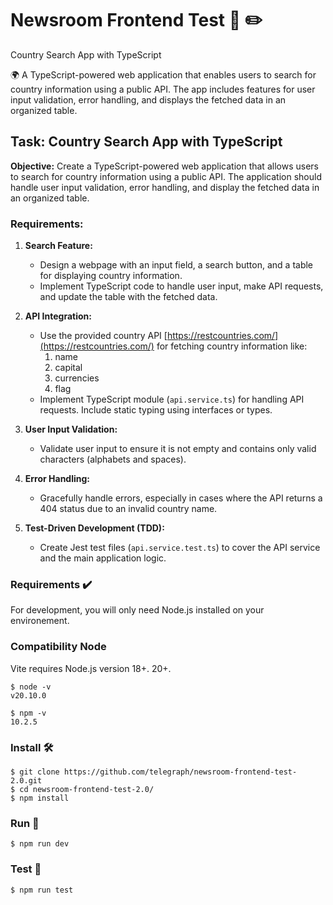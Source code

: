 # Newsroom Frontend Test :newspaper: :pencil2:

Country Search App with TypeScript

🌍 A TypeScript-powered web application that enables users to search for country information using a public API. The app includes features for user input validation, error handling, and displays the fetched data in an organized table.

## Task: Country Search App with TypeScript

**Objective:** Create a TypeScript-powered web application that allows users to search for country information using a public API. The application should handle user input validation, error handling, and display the fetched data in an organized table.

### Requirements:

1. **Search Feature:**
   - Design a webpage with an input field, a search button, and a table for displaying country information.
   - Implement TypeScript code to handle user input, make API requests, and update the table with the fetched data.

2. **API Integration:**
   - Use the provided country API [https://restcountries.com/](https://restcountries.com/) for fetching country information like:
      1. name
      2. capital
      3. currencies
      4. flag
   - Implement TypeScript module (`api.service.ts`) for handling API requests. Include static typing using interfaces or types.

3. **User Input Validation:**
   - Validate user input to ensure it is not empty and contains only valid characters (alphabets and spaces).

4. **Error Handling:**
   - Gracefully handle errors, especially in cases where the API returns a 404 status due to an invalid country name.

5. **Test-Driven Development (TDD):**
   - Create Jest test files (`api.service.test.ts`) to cover the API service and the main application logic.


### Requirements :heavy_check_mark:

For development, you will only need Node.js installed on your environement.


### Compatibility Node

Vite requires Node.js version 18+. 20+.

    $ node -v
    v20.10.0

    $ npm -v
    10.2.5

### Install :hammer_and_wrench:

    $ git clone https://github.com/telegraph/newsroom-frontend-test-2.0.git
    $ cd newsroom-frontend-test-2.0/
    $ npm install

### Run :rocket:

    $ npm run dev

### Test :ant:

    $ npm run test